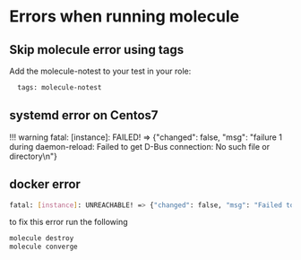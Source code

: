 # Errors when running molecule

## Skip molecule error using tags

Add the molecule-notest to your test in your role:

```bash
  tags: molecule-notest
```
## systemd error on Centos7

!!! warning
    fatal: [instance]: FAILED! => {"changed": false, "msg": "failure 1 during daemon-reload: Failed to get D-Bus connection: No such file or directory\n"}

## docker error

```bash
fatal: [instance]: UNREACHABLE! => {"changed": false, "msg": "Failed to create temporary directory. In some cases, you may have been able to authenticate and did not have permissions on the target directory. Consider changing the remote tmp path in ansible.cfg to a path rooted in \"/tmp\", for more error information use -vvv. Failed command was: ( umask 77 && mkdir -p \"` echo ~/.ansible/tmp `\"&& mkdir \"` echo ~/.ansible/tmp/ansible-tmp-1688585242.1362-34934-50098879611059 `\" && echo ansible-tmp-1688585242.1362-34934-50098879611059=\"` echo ~/.ansible/tmp/ansible-tmp-1688585242.1362-34934-50098879611059 `\" ), exited with result 1", "unreachable": true}
```

to fix this error run the following

```bash
molecule destroy
molecule converge
```


